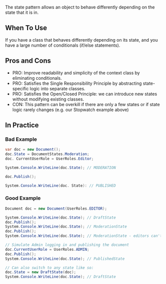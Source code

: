 The state pattern allows an object to behave differently depending on the state that it is in.

## When To Use

If you have a class that behaves differently depending on its state, and you have a large number of conditionals (if/else statements).

## Pros and Cons

- PRO: Improve readability and simplicity of the context class by eliminating conditionals.
- PRO: Satisfies the Single Responsibility Principle by abstracting state-specific logic into separate classes.
- PRO: Satisfies the Open/Closed Principle: we can introduce new states without modifying existing classes.
- CON: This pattern can be overkill if there are only a few states or if state logic rarely changes (e.g. our Stopwatch example above)

## In Practice

### Bad Example

```cs
var doc = new Document();
doc.State = DocumentStates.Moderation;
doc. CurrentUserRole = UserRoles.Editor;

System.Console.WriteLine(doc.State); // MODERATION

doc.Publish();

System.Console.WriteLine(doc. State): // PUBLISHED
```

### Good Example

```cs
Document doc = new Document(UserRoles.EDITOR);

System.Console.WriteLine(doc.State); // DraftState
doc.Publish();
System.Console.WriteLine(doc.State); // ModerationState
doc.Publish();
System.Console.WriteLine(doc.State); // ModerationState - editors can't create published documents

// Simulate Admin logging in and publishing the document
doc.CurrentUserRole = UserRoles.ADMIN;
doc.Publish();
System.Console.WriteLine(doc.State); // PublishedState

// Can also switch to any state like so:
doc.State = new DraftState(doc);
System.Console.WriteLine(doc.State); // DraftState
```
